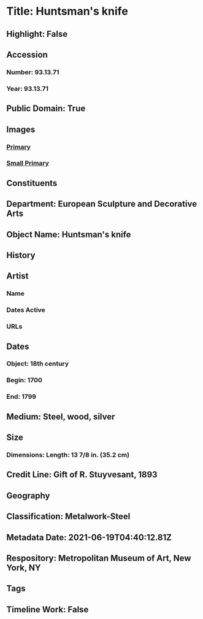 # Title: Huntsman's knife
## Highlight: False
## Accession
### Number: 93.13.71
### Year: 93.13.71
## Public Domain: True
## Images
### [Primary](https://images.metmuseum.org/CRDImages/es/original/DP-21041-061.jpg)
### [Small Primary](https://images.metmuseum.org/CRDImages/es/web-large/DP-21041-061.jpg)
## Constituents
## Department: European Sculpture and Decorative Arts
## Object Name: Huntsman's knife
## History
## Artist
### Name
### Dates Active
### URLs
## Dates
### Object: 18th century
### Begin: 1700
### End: 1799
## Medium: Steel, wood, silver
## Size
### Dimensions: Length: 13 7/8 in. (35.2 cm)
## Credit Line: Gift of R. Stuyvesant, 1893
## Geography
## Classification: Metalwork-Steel
## Metadata Date: 2021-06-19T04:40:12.81Z
## Respository: Metropolitan Museum of Art, New York, NY
## Tags
## Timeline Work: False